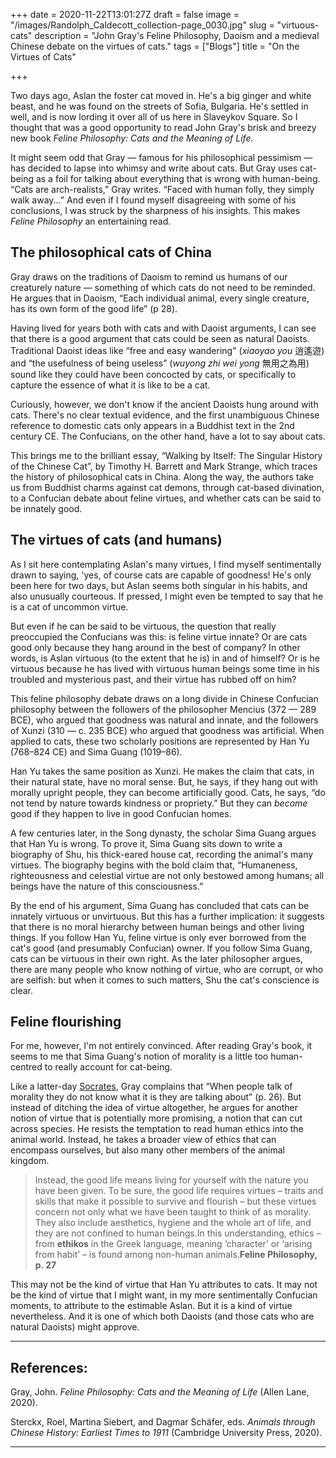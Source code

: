 +++
date = 2020-11-22T13:01:27Z
draft = false
image = "/images/Randolph_Caldecott_collection-page_0030.jpg"
slug = "virtuous-cats"
description = "John Gray's Feline Philosophy, Daoism and a medieval Chinese debate on the virtues of cats."
tags = ["Blogs"]
title = "On the Virtues of Cats"

+++


Two days ago, Aslan the foster cat moved in. He's a big ginger and white beast, and he was found on the streets of Sofia, Bulgaria. He's settled in well, and is now lording it over all of us here in Slaveykov Square. So I thought that was a good opportunity to read John Gray's brisk and breezy new book _Feline Philosophy: Cats and the Meaning of Life._

It might seem odd that Gray — famous for his philosophical pessimism — has decided to lapse into whimsy and write about cats. But Gray uses cat-being as a foil for talking about everything that is wrong with human-being. “Cats are arch-realists,” Gray writes. “Faced with human folly, they simply walk away...” And even if I found myself disagreeing with some of his conclusions, I was struck by the sharpness of his insights. This makes _Feline Philosophy_ an entertaining read.

## The philosophical cats of China

Gray draws on the traditions of Daoism to remind us humans of our creaturely nature — something of which cats do not need to be reminded. He argues that in Daoism, “Each individual animal, every single creature, has its own form of the good life” (p 28).

Having lived for years both with cats and with Daoist arguments, I can see that there is a good argument that cats could be seen as natural Daoists. Traditional Daoist ideas like “free and easy wandering" (_xiaoyao you_ 逍遙遊) and “the usefulness of being useless” (_wuyong zhi wei yong_ 無用之為用) sound like they could have been concocted by cats, or specifically to capture the essence of what it is like to be a cat.

Curiously, however, we don't know if the ancient Daoists hung around with cats. There's no clear textual evidence, and the first unambiguous Chinese reference to domestic cats only appears in a Buddhist text in the 2nd century CE. The Confucians, on the other hand, have a lot to say about cats.

This brings me to the brilliant essay, “Walking by Itself: The Singular History of the Chinese Cat”,  by Timothy H. Barrett and Mark Strange, which traces the history of philosophical cats in China. Along the way, the authors take us from Buddhist charms against cat demons, through cat-based divination, to a Confucian debate about feline virtues, and whether cats can be said to be innately good.

## The virtues of cats (and humans)

As I sit here contemplating Aslan's many virtues, I find myself sentimentally drawn to saying, 'yes, of course cats are capable of goodness! He's only been here for two days, but Aslan seems both singular in his habits, and also unusually courteous. If pressed, I might even be tempted to say that he is a cat of uncommon virtue.

But even if he can be said to be virtuous, the question that really preoccupied the Confucians was this: is feline virtue innate? Or are cats good only because they hang around in the best of company? In other words, is Aslan virtuous (to the extent that he is) in and of himself? Or is he virtuous because he has lived with virtuous human beings some time in his troubled and mysterious past, and their virtue has rubbed off on him?

This feline philosophy debate draws on a long divide in Chinese Confucian philosophy between the followers of the philosopher Mencius (372 — 289 BCE), who argued that goodness was natural and innate, and the followers of Xunzi (310 — c. 235 BCE) who argued that goodness was artificial. When applied to cats, these two scholarly positions are represented by Han Yu (768–824 CE) and Sima Guang (1019–86).

Han Yu takes the same position as Xunzi. He makes the claim that cats, in their natural state, have no moral sense. But, he says, if they hang out with morally upright people, they can become artificially good. Cats, he says, “do not tend by nature towards kindness or propriety.” But they can _become_ good if they happen to live in good Confucian homes.

A few centuries later, in the Song dynasty, the scholar Sima Guang argues that Han Yu is wrong. To prove it, Sima Guang sits down to write a biography of Shu, his thick-eared house cat, recording the animal's many virtues. The biography begins with the bold claim that, “Humaneness, righteousness and celestial virtue are not only bestowed among humans; all beings have the nature of this consciousness.”

By the end of his argument, Sima Guang has concluded that cats can be innately virtuous or unvirtuous. But this has a further implication: it suggests that there is no moral hierarchy between human beings and other living things. If you follow Han Yu, feline virtue is only ever borrowed from the cat's good (and presumably Confucian) owner. If you follow Sima Guang, cats can be virtuous in their own right. As the later philosopher argues, there are many people who know nothing of virtue, who are corrupt, or who are selfish: but when it comes to such matters, Shu the cat's conscience is clear.

## Feline flourishing

For me, however, I'm not entirely convinced. After reading Gray's book, it seems to me that Sima Guang's notion of morality is a little too human-centred to really account for cat-being.

Like a latter-day [Socrates](/socrates), Gray complains that “When people talk of morality they do not know what it is they are talking about” (p. 26). But instead of ditching the idea of virtue altogether, he argues for another notion of virtue that is potentially more promising, a notion that can cut across species. He resists the temptation to read human ethics into the animal world. Instead, he takes a broader view of ethics that can encompass ourselves, but also many other members of the animal kingdom.

> Instead, the good life means living for yourself with the nature you have been given. To be sure, the good life requires virtues – traits and skills that make it possible to survive and flourish – but these virtues concern not only what we have been taught to think of as morality. They also include aesthetics, hygiene and the whole art of life, and they are not confined to human beings.In this understanding, ethics – from **ethikos** in the Greek language, meaning ‘character’ or ‘arising from habit’ – is found among non-human animals.**Feline Philosophy, p. 27**

This may not be the kind of virtue that Han Yu attributes to cats. It may not be the kind of virtue that I might want, in my more sentimentally Confucian moments, to attribute to the estimable Aslan. But it is a kind of virtue nevertheless. And it is one of which both Daoists (and those cats who are natural Daoists) might approve.

---

## References:

Gray, John. _Feline Philosophy: Cats and the Meaning of Life_ (Allen Lane, 2020).

Sterckx, Roel, Martina Siebert, and Dagmar Schäfer, eds. _Animals through Chinese History: Earliest Times to 1911_ (Cambridge University Press, 2020).

---







